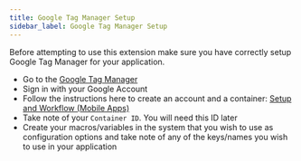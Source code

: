 ```yaml
---
title: Google Tag Manager Setup
sidebar_label: Google Tag Manager Setup
---
```



Before attempting to use this extension make sure you have correctly setup Google Tag Manager
for your application.

- Go to the [Google Tag Manager](https://www.google.com/analytics/tag-manager/)
- Sign in with your Google Account
- Follow the instructions here to create an account and a container: [Setup and Workflow (Mobile Apps)](https://support.google.com/tagmanager/answer/3127354?hl=en&ref_topic=3441531)
- Take note of your `Container ID`. You will need this ID later
- Create your macros/variables in the system that you wish to use as configuration options and take note of any of the keys/names you wish to use in your application


